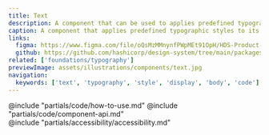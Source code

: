 ```yaml
---
title: Text
description: A component that can be used to applies predefined typographic styles to a block of content.
caption: A component that applies predefined typographic styles to its content.
links:
  figma: https://www.figma.com/file/oQsMzMMnynfPWpMEt91OpH/HDS-Product---Foundations?type=design&node-id=1262-9192
  github: https://github.com/hashicorp/design-system/tree/main/packages/components/addon/components/hds/text
related: ['foundations/typography']
previewImage: assets/illustrations/components/text.jpg
navigation:
  keywords: ['text', 'typography', 'style', 'display', 'body', 'code']
---
```


<section data-tab="Code">
  @include "partials/code/how-to-use.md"
  @include "partials/code/component-api.md"
</section>

<section data-tab="Accessibility">
  @include "partials/accessibility/accessibility.md"
</section>